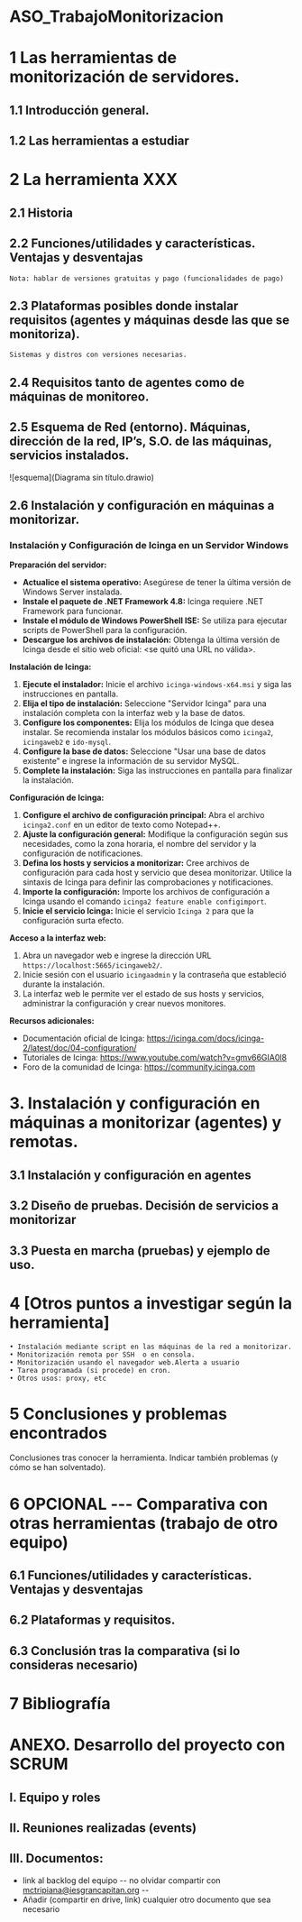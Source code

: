 # ASO_TrabajoMonitorizacion

# 1  Las herramientas de monitorización de servidores.
       
## 1.1  Introducción general.
## 1.2  Las herramientas  a estudiar
           

 # 2  La herramienta XXX
 ## 2.1  Historia
 ## 2.2  Funciones/utilidades y características. Ventajas y desventajas
	Nota: hablar de versiones gratuitas y pago (funcionalidades de pago)
 ## 2.3  Plataformas posibles donde instalar  requisitos (agentes y máquinas desde las que se monitoriza).
	Sistemas y distros con versiones necesarias.  
 ## 2.4  Requisitos tanto de agentes como de máquinas de monitoreo.
 ## 2.5  Esquema de Red (entorno). Máquinas, dirección de la red, IP’s, S.O. de las máquinas, servicios instalados. 
![esquema](Diagrama sin título.drawio)
## 2.6  Instalación y configuración en máquinas a monitorizar.
### Instalación y Configuración de Icinga en un Servidor Windows

**Preparación del servidor:**

* **Actualice el sistema operativo:** Asegúrese de tener la última versión de Windows Server instalada.
* **Instale el paquete de .NET Framework 4.8:** Icinga requiere .NET Framework para funcionar.
* **Instale el módulo de Windows PowerShell ISE:** Se utiliza para ejecutar scripts de PowerShell para la configuración.
* **Descargue los archivos de instalación:** Obtenga la última versión de Icinga desde el sitio web oficial: <se quitó una URL no válida>.

**Instalación de Icinga:**

1. **Ejecute el instalador:** Inicie el archivo `icinga-windows-x64.msi` y siga las instrucciones en pantalla.
2. **Elija el tipo de instalación:** Seleccione "Servidor Icinga" para una instalación completa con la interfaz web y la base de datos.
3. **Configure los componentes:** Elija los módulos de Icinga que desea instalar. Se recomienda instalar los módulos básicos como `icinga2`, `icingaweb2` e `ido-mysql`.
4. **Configure la base de datos:** Seleccione "Usar una base de datos existente" e ingrese la información de su servidor MySQL.
5. **Complete la instalación:** Siga las instrucciones en pantalla para finalizar la instalación.

**Configuración de Icinga:**

1. **Configure el archivo de configuración principal:** Abra el archivo `icinga2.conf` en un editor de texto como Notepad++.
2. **Ajuste la configuración general:** Modifique la configuración según sus necesidades, como la zona horaria, el nombre del servidor y la configuración de notificaciones.
3. **Defina los hosts y servicios a monitorizar:** Cree archivos de configuración para cada host y servicio que desea monitorizar. Utilice la sintaxis de Icinga para definir las comprobaciones y notificaciones.
4. **Importe la configuración:** Importe los archivos de configuración a Icinga usando el comando `icinga2 feature enable configimport`.
5. **Inicie el servicio Icinga:** Inicie el servicio `Icinga 2` para que la configuración surta efecto.

**Acceso a la interfaz web:**

1. Abra un navegador web e ingrese la dirección URL `https://localhost:5665/icingaweb2/`.
2. Inicie sesión con el usuario `icingaadmin` y la contraseña que estableció durante la instalación.
3. La interfaz web le permite ver el estado de sus hosts y servicios, administrar la configuración y crear nuevos monitores.

**Recursos adicionales:**

* Documentación oficial de Icinga: https://icinga.com/docs/icinga-2/latest/doc/04-configuration/
* Tutoriales de Icinga: https://www.youtube.com/watch?v=gmv66GIA0l8
* Foro de la comunidad de Icinga: https://community.icinga.com

# 3. Instalación y configuración en máquinas a monitorizar (agentes) y remotas.
 ## 3.1  Instalación y configuración en agentes 
 ## 3.2  Diseño de pruebas.  Decisión de servicios a monitorizar
 ## 3.3  Puesta en marcha (pruebas) y ejemplo de uso.

 # 4  [Otros puntos a investigar según la herramienta]

    • Instalación mediante script en las máquinas de la red a monitorizar.
    • Monitorización remota por SSH  o en consola. 
    • Monitorización usando el navegador web.Alerta a usuario 
    • Tarea programada (si procede) en cron.
    • Otros usos: proxy, etc 

 # 5  Conclusiones y problemas encontrados 
 Conclusiones tras conocer la herramienta. Indicar también problemas (y cómo se han solventado).


 # 6  OPCIONAL --- Comparativa con otras herramientas (trabajo de otro equipo)
 ## 6.1   Funciones/utilidades y características. Ventajas y desventajas
 ## 6.2   Plataformas y  requisitos.
 ## 6.3  Conclusión tras la comparativa (si lo consideras necesario)

 # 7  Bibliografía


# ANEXO. Desarrollo del proyecto con SCRUM
## I. Equipo y roles
## II. Reuniones realizadas (events)
## III. Documentos: 
- link al backlog del equipo  -- no olvidar compartir con mctripiana@iesgrancapitan.org --
- Añadir (compartir en drive, link) cualquier otro documento que sea necesario
           
           
